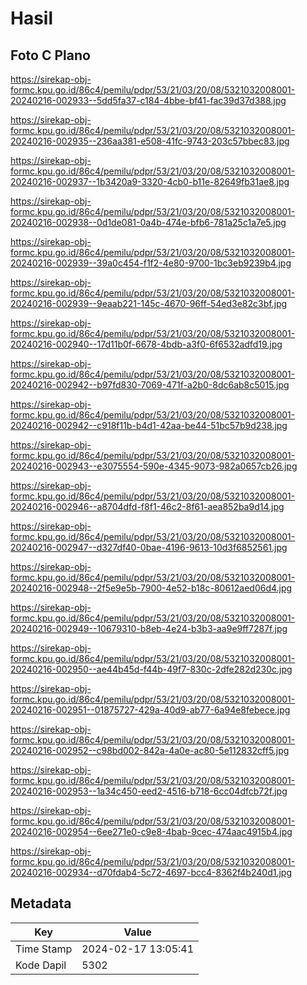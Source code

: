 # Hasil

## Foto C Plano

https://sirekap-obj-formc.kpu.go.id/86c4/pemilu/pdpr/53/21/03/20/08/5321032008001-20240216-002933--5dd5fa37-c184-4bbe-bf41-fac39d37d388.jpg

https://sirekap-obj-formc.kpu.go.id/86c4/pemilu/pdpr/53/21/03/20/08/5321032008001-20240216-002935--236aa381-e508-41fc-9743-203c57bbec83.jpg

https://sirekap-obj-formc.kpu.go.id/86c4/pemilu/pdpr/53/21/03/20/08/5321032008001-20240216-002937--1b3420a9-3320-4cb0-b11e-82649fb31ae8.jpg

https://sirekap-obj-formc.kpu.go.id/86c4/pemilu/pdpr/53/21/03/20/08/5321032008001-20240216-002938--0d1de081-0a4b-474e-bfb6-781a25c1a7e5.jpg

https://sirekap-obj-formc.kpu.go.id/86c4/pemilu/pdpr/53/21/03/20/08/5321032008001-20240216-002939--39a0c454-f1f2-4e80-9700-1bc3eb9239b4.jpg

https://sirekap-obj-formc.kpu.go.id/86c4/pemilu/pdpr/53/21/03/20/08/5321032008001-20240216-002939--9eaab221-145c-4670-96ff-54ed3e82c3bf.jpg

https://sirekap-obj-formc.kpu.go.id/86c4/pemilu/pdpr/53/21/03/20/08/5321032008001-20240216-002940--17d11b0f-6678-4bdb-a3f0-6f6532adfd19.jpg

https://sirekap-obj-formc.kpu.go.id/86c4/pemilu/pdpr/53/21/03/20/08/5321032008001-20240216-002942--b97fd830-7069-471f-a2b0-8dc6ab8c5015.jpg

https://sirekap-obj-formc.kpu.go.id/86c4/pemilu/pdpr/53/21/03/20/08/5321032008001-20240216-002942--c918f11b-b4d1-42aa-be44-51bc57b9d238.jpg

https://sirekap-obj-formc.kpu.go.id/86c4/pemilu/pdpr/53/21/03/20/08/5321032008001-20240216-002943--e3075554-590e-4345-9073-982a0657cb26.jpg

https://sirekap-obj-formc.kpu.go.id/86c4/pemilu/pdpr/53/21/03/20/08/5321032008001-20240216-002946--a8704dfd-f8f1-46c2-8f61-aea852ba9d14.jpg

https://sirekap-obj-formc.kpu.go.id/86c4/pemilu/pdpr/53/21/03/20/08/5321032008001-20240216-002947--d327df40-0bae-4196-9613-10d3f6852561.jpg

https://sirekap-obj-formc.kpu.go.id/86c4/pemilu/pdpr/53/21/03/20/08/5321032008001-20240216-002948--2f5e9e5b-7900-4e52-b18c-80612aed06d4.jpg

https://sirekap-obj-formc.kpu.go.id/86c4/pemilu/pdpr/53/21/03/20/08/5321032008001-20240216-002949--10679310-b8eb-4e24-b3b3-aa9e9ff7287f.jpg

https://sirekap-obj-formc.kpu.go.id/86c4/pemilu/pdpr/53/21/03/20/08/5321032008001-20240216-002950--ae44b45d-f44b-49f7-830c-2dfe282d230c.jpg

https://sirekap-obj-formc.kpu.go.id/86c4/pemilu/pdpr/53/21/03/20/08/5321032008001-20240216-002951--01875727-429a-40d9-ab77-6a94e8febece.jpg

https://sirekap-obj-formc.kpu.go.id/86c4/pemilu/pdpr/53/21/03/20/08/5321032008001-20240216-002952--c98bd002-842a-4a0e-ac80-5e112832cff5.jpg

https://sirekap-obj-formc.kpu.go.id/86c4/pemilu/pdpr/53/21/03/20/08/5321032008001-20240216-002953--1a34c450-eed2-4516-b718-6cc04dfcb72f.jpg

https://sirekap-obj-formc.kpu.go.id/86c4/pemilu/pdpr/53/21/03/20/08/5321032008001-20240216-002954--6ee271e0-c9e8-4bab-9cec-474aac4915b4.jpg

https://sirekap-obj-formc.kpu.go.id/86c4/pemilu/pdpr/53/21/03/20/08/5321032008001-20240216-002934--d70fdab4-5c72-4697-bcc4-8362f4b240d1.jpg


## Metadata

| Key        | Value               |
| ---------- | ------------------- |
| Time Stamp | 2024-02-17 13:05:41 |
| Kode Dapil | 5302                |



